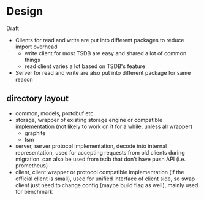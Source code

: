 # Design

Draft

- Clients for read and write are put into different packages to reduce import overhead
  - write client for most TSDB are easy and shared a lot of common things
  - read client varies a lot based on TSDB's feature
- Server for read and write are also put into different package for same reason

## directory layout

- common, models, protobuf etc.
- storage, wrapper of existing storage engine or compatible implementation (not likely to work on it for a while, unless all wrapper)
  - graphite
  - tsm
- server, server protocol implementation, decode into internal representation, used for accepting requests from old clients during migration. can also be used from tsdb that don't have push API (i.e. prometheus)
- client, client wrapper or protocol compatible implementation (if the official client is small), used for unified interface of client side, so swap client just need to change config (maybe build flag as well), mainly used for benchmark
